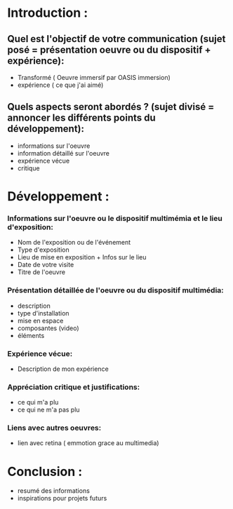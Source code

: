 # Introduction :

 ## Quel est l'objectif de votre communication (sujet posé = présentation oeuvre ou du dispositif + expérience):
 - Transformé ( Oeuvre immersif par OASIS immersion)
 - expérience ( ce que j'ai aimé)
 
 
 ## Quels aspects seront abordés ? (sujet divisé = annoncer les différents points du développement):
 - informations sur l'oeuvre
 - information détaillé sur l'oeuvre
 - expérience vécue
 - critique
 
# Développement :

 ### Informations sur l'oeuvre ou le dispositif multimémia et le lieu d'exposition: 
 - Nom de l'exposition ou de l'événement
 - Type d'exposition
 - Lieu de mise en exposition + Infos sur le lieu
 - Date de votre visite
 - Titre de l'oeuvre

 ### Présentation détaillée de l'oeuvre ou du dispositif multimédia: 
 - description
 - type d'installation
 - mise en espace
 - composantes (video)
 - éléments
 ### Expérience vécue: 
 - Description de mon expérience

 ### Appréciation critique et justifications: 
 - ce qui m'a plu
 - ce qui ne m'a pas plu

 ### Liens avec autres oeuvres:
 - lien avec retina ( emmotion grace au multimedia)
 
# Conclusion :

- resumé des informations
- inspirations pour projets futurs

